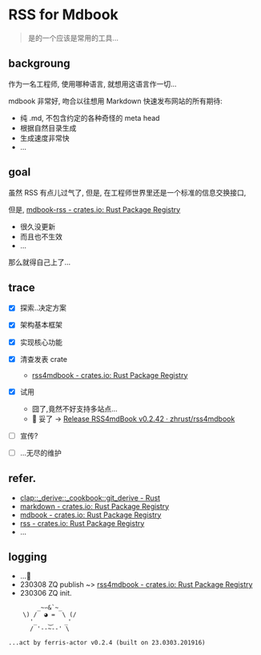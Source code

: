 # RSS for Mdbook
> 是的一个应该是常用的工具...


## backgroung
作为一名工程师, 使用哪种语言, 就想用这语言作一切...

mdbook 非常好, 吻合以往想用 Markdown 快速发布网站的所有期待:

- 纯 .md, 不包含约定的各种奇怪的 meta head
- 根据自然目录生成
- 生成速度非常快
- ...


## goal

虽然 RSS 有点儿过气了, 但是, 在工程师世界里还是一个标准的信息交换接口,

但是, [mdbook\-rss \- crates\.io: Rust Package Registry](https://crates.io/crates/mdbook-rss) 

- 很久没更新
- 而且也不生效
- ...


那么就得自己上了...



## trace

- [x] 探索..决定方案
- [x] 架构基本框架
- [x] 实现核心功能
- [x] 清查发表 crate
  - [rss4mdbook - crates.io: Rust Package Registry](https://crates.io/crates/rss4mdbook)
- [x] 试用
    - 囧了,竟然不好支持多站点...
    - 🌝 妥了 -> [Release RSS4mdBook v0.2.42 · zhrust/rss4mdbook](https://github.com/zhrust/rss4mdbook/releases/tag/v0.2.42)
- [ ] 宣传?
- [ ] ...无尽的维护



## refer.

- [clap::_derive::_cookbook::git_derive - Rust](https://docs.rs/clap/latest/clap/_derive/_cookbook/git_derive/index.html)
- [markdown \- crates\.io: Rust Package Registry](https://crates.io/crates/markdown/0.3.0)
- [mdbook \- crates\.io: Rust Package Registry](https://crates.io/crates/mdbook/0.4.28)
- [rss \- crates\.io: Rust Package Registry](https://crates.io/crates/rss/1.10.0)
- ...

## logging

- ...🦀
- 230308 ZQ publish ~>  [rss4mdbook - crates.io: Rust Package Registry](https://crates.io/crates/rss4mdbook)
- 230306 ZQ init.




```
        _~∽&`~_
    \) /  ◕ =  \ (/
      '_   ⏝   _'
      / '--~--' \

...act by ferris-actor v0.2.4 (built on 23.0303.201916)
```


